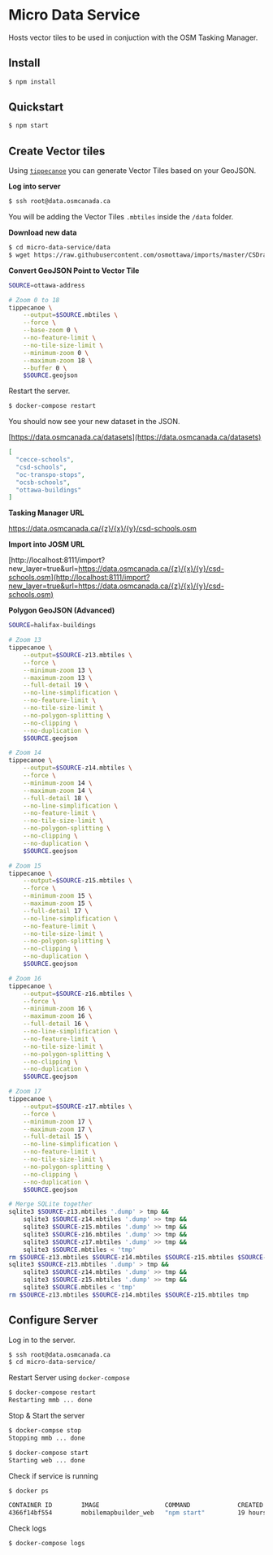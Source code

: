 # Micro Data Service

Hosts vector tiles to be used in conjuction with the OSM Tasking Manager.

## Install

```bash
$ npm install
```

## Quickstart

```bash
$ npm start
```

## Create Vector tiles

Using [`tippecanoe`](https://github.com/mapbox/tippecanoe) you can generate Vector Tiles based on your GeoJSON.

**Log into server**

```bash
$ ssh root@data.osmcanada.ca
```

You will be adding the Vector Tiles `.mbtiles` inside the `/data` folder.

**Download new data**

```bash
$ cd micro-data-service/data
$ wget https://raw.githubusercontent.com/osmottawa/imports/master/CSDraveurs/CSD-schools.json
```

**Convert GeoJSON Point to Vector Tile**

```bash
SOURCE=ottawa-address

# Zoom 0 to 18
tippecanoe \
    --output=$SOURCE.mbtiles \
    --force \
    --base-zoom 0 \
    --no-feature-limit \
    --no-tile-size-limit \
    --minimum-zoom 0 \
    --maximum-zoom 18 \
    --buffer 0 \
    $SOURCE.geojson
```

Restart the server.

```bash
$ docker-compose restart
```

You should now see your new dataset in the JSON.

[https://data.osmcanada.ca/datasets](https://data.osmcanada.ca/datasets)

```json
[
  "cecce-schools",
  "csd-schools",
  "oc-transpo-stops",
  "ocsb-schools",
  "ottawa-buildings"
]
```

**Tasking Manager URL**

https://data.osmcanada.ca/{z}/{x}/{y}/csd-schools.osm

**Import into JOSM URL**

[http://localhost:8111/import?new_layer=true&url=https://data.osmcanada.ca/{z}/{x}/{y}/csd-schools.osm](http://localhost:8111/import?new_layer=true&url=https://data.osmcanada.ca/{z}/{x}/{y}/csd-schools.osm)

**Polygon GeoJSON (Advanced)**

```bash
SOURCE=halifax-buildings

# Zoom 13
tippecanoe \
    --output=$SOURCE-z13.mbtiles \
    --force \
    --minimum-zoom 13 \
    --maximum-zoom 13 \
    --full-detail 19 \
    --no-line-simplification \
    --no-feature-limit \
    --no-tile-size-limit \
    --no-polygon-splitting \
    --no-clipping \
    --no-duplication \
    $SOURCE.geojson

# Zoom 14
tippecanoe \
    --output=$SOURCE-z14.mbtiles \
    --force \
    --minimum-zoom 14 \
    --maximum-zoom 14 \
    --full-detail 18 \
    --no-line-simplification \
    --no-feature-limit \
    --no-tile-size-limit \
    --no-polygon-splitting \
    --no-clipping \
    --no-duplication \
    $SOURCE.geojson

# Zoom 15
tippecanoe \
    --output=$SOURCE-z15.mbtiles \
    --force \
    --minimum-zoom 15 \
    --maximum-zoom 15 \
    --full-detail 17 \
    --no-line-simplification \
    --no-feature-limit \
    --no-tile-size-limit \
    --no-polygon-splitting \
    --no-clipping \
    --no-duplication \
    $SOURCE.geojson

# Zoom 16
tippecanoe \
    --output=$SOURCE-z16.mbtiles \
    --force \
    --minimum-zoom 16 \
    --maximum-zoom 16 \
    --full-detail 16 \
    --no-line-simplification \
    --no-feature-limit \
    --no-tile-size-limit \
    --no-polygon-splitting \
    --no-clipping \
    --no-duplication \
    $SOURCE.geojson

# Zoom 17
tippecanoe \
    --output=$SOURCE-z17.mbtiles \
    --force \
    --minimum-zoom 17 \
    --maximum-zoom 17 \
    --full-detail 15 \
    --no-line-simplification \
    --no-feature-limit \
    --no-tile-size-limit \
    --no-polygon-splitting \
    --no-clipping \
    --no-duplication \
    $SOURCE.geojson

# Merge SQLite together
sqlite3 $SOURCE-z13.mbtiles '.dump' > tmp &&
    sqlite3 $SOURCE-z14.mbtiles '.dump' >> tmp &&
    sqlite3 $SOURCE-z15.mbtiles '.dump' >> tmp &&
    sqlite3 $SOURCE-z16.mbtiles '.dump' >> tmp &&
    sqlite3 $SOURCE-z17.mbtiles '.dump' >> tmp &&
    sqlite3 $SOURCE.mbtiles < 'tmp'
rm $SOURCE-z13.mbtiles $SOURCE-z14.mbtiles $SOURCE-z15.mbtiles $SOURCE-z16.mbtiles $SOURCE-z17.mbtiles tmp
sqlite3 $SOURCE-z13.mbtiles '.dump' > tmp &&
    sqlite3 $SOURCE-z14.mbtiles '.dump' >> tmp &&
    sqlite3 $SOURCE-z15.mbtiles '.dump' >> tmp &&
    sqlite3 $SOURCE.mbtiles < 'tmp'
rm $SOURCE-z13.mbtiles $SOURCE-z14.mbtiles $SOURCE-z15.mbtiles tmp
```

## Configure Server

Log in to the server.

```bash
$ ssh root@data.osmcanada.ca
$ cd micro-data-service/
```

Restart Server using `docker-compose`

```bash
$ docker-compose restart
Restarting mmb ... done
```

Stop & Start the server

```bash
$ docker-compse stop
Stopping mmb ... done
```
```bash
$ docker-compose start
Starting web ... done
```

Check if service is running

```bash
$ docker ps

CONTAINER ID        IMAGE                  COMMAND             CREATED             STATUS              PORTS                    NAMES
4366f14bf554        mobilemapbuilder_web   "npm start"         19 hours ago        Up 21 seconds       0.0.0.0:5000->5000/tcp   mmb
```

Check logs

```bash
$ docker-compose logs
```
